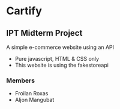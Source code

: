 # Cartify

## IPT Midterm Project

A simple e-commerce website using an API

- Pure javascript, HTML & CSS only
- This website is using the fakestoreapi

### Members
- Froilan Roxas
- Aljon Mangubat